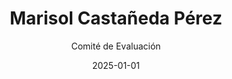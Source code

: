 ---
layout: candidato
title: Marisol Castañeda Pérez
origin: Poder Judicial
interviewed: false
tags:
- Poder Ejecutivo
- Mujer
external_url: false
date: 2025-01-01
author: Comité de Evaluación
number: 5

---